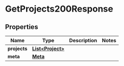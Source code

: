 

# GetProjects200Response


## Properties

| Name | Type | Description | Notes |
|------------ | ------------- | ------------- | -------------|
|**projects** | [**List&lt;Project&gt;**](Project.md) |  |  |
|**meta** | [**Meta**](Meta.md) |  |  |




